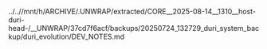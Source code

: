 ../..//mnt/h/ARCHIVE/.UNWRAP/extracted/CORE__2025-08-14__1310__host-duri-head-/__UNWRAP/37cd7f6acf/backups/20250724_132729_duri_system_backup/duri_evolution/DEV_NOTES.md